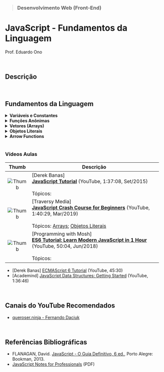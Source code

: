 > ### Desenvolvimento Web (Front-End)

# JavaScript - Fundamentos da Linguagem

Prof. Eduardo Ono

<br>

## Descrição

<br>

## Fundamentos da Linguagem

<details>
  <summary>
    <strong>Variáveis e Constantes</strong>
  </summary>
  <section markdown="1">

  * __*const*__

  ```js
  const pi = 3.14;
  pi = 3.1416;
  const e; // ERRO! Constante não inicializada
  ```

  * __*var*__ e __*let*__ (ES6)

  ```js
  var num = 10;
  num2 = 5; // ERRO! Variável não declarada

  for (i = 0; i < 6; i++)
  {
    console.log(i);
  }
  console.log('Valor de i = ' + i);


  for (var i = 0; i < 6; i++)
  {
    console.log(i);
  }
  console.log('Valor de i = ' + i);


  for (let i = 0; i < 10; i++)
  {
    console.log(i);
  }
  console.log('Valor de i = ' + i); // ERRO! A variável i não foi "definida".
  ```

  </section>
</details>

<details>
    <summary>
      <strong>Funções Anônimas</strong>
    </summary>

```js
//  Função tradicional:
function calcularIMC(peso, altura) {
    let imc = 0;
    if (peso > 0 && altura > 0) {
        imc = peso / (altura ** 2);
    }
    return imc;
}

let imc = calcularIMC(67, 1.73);
console.log(imc.toFixed(1));

// Função Anônima (função que não possui um nome):
const calcularImc = (peso, altura) => {
    let imc = 0;
    if (peso > 0 && altura > 0) {
        imc = peso / (altura ** 2);
    }
    return imc;
}

console.log(calcularImc(67, 1.73).toFixed(1));

// Função Anônima "auto-executável":
(function () {
    var now = new Date();
    var time = ("0" + now.getHours()).slice(-2) + ":" +
        ("0" + now.getMinutes()).slice(-2) + ":" +
        ("0" + now.getSeconds()).slice(-2);
    console.log(time);
})();
```

</details>

<details>
  <summary>
    <strong>Vetores (Arrays)</strong>
  </summary>

```js
const frutas = [ 'maçã', 'laranja', 'pera' ];
frutas[3] = 'uva'; // Cuidado!
frutas.push('manga'); // Insere como último elemento
frutas.unshift('morango'); // Insere como primeiro elemento
frutas.pop(); // Remove o último elemento
console.log(Array.isArray(frutas));
console.log(frutas);
console.log(frutas.indexOf('laranja'));

const coisas = [ 'maçã', 'laranja', 10, true ];
console.log(Array.isArray(frutas)); // => true
console.log(coisas);
 ```

</details>

<details>
  <summary>
    <strong>Objetos Literais</strong>
  </summary>

  * **Objetos**

  ```js
  const pessoa = {
    nome: 'Fulano',
    sobrenome: 'de tal',
    idade: 91,
    hobbies: [ 'música', 'filmes', 'esporte' ],
    endereco: {
      rua: 'Francisco Glicério',
      numero: 1,
      cidade: 'Campinas',
      uf: 'SP'
    },
  };

  console.log(pessoa);
  console.log(pessoa.nome, pessoa.sobrenome);
  console.log(pessoa.hobbies[1]); // => filmes
  console.log(pessoa.endereco.cidade); // Campinas

  pessoa.email = 'fulano@umbrella.com';
  console.log(pessoa);
  ```

  * **Vetor de Objetos**

```js
const musicas = [
  {
    id: 'aaaaaaaa',
    musica: 'Sultans of Swing',
    album: 'Dire Straits',
    artista: 'Dire Straits',
    ano: 1978,
  },
  {
    id: 'bbbbbbbb',
    musica: 'Tears in Heaven',
    album: 'Unplugged',
    artista: 'Eric Clapton',
    ano: 1992,
  },
  {
    id: 'ccccccccc',
    musica: 'So far Away',
    album: 'Brothers in Arms',
    artista: 'Dire Straits',
    ano: 1985,
  },
];

console.log(musicas);

const json = JSON.stringify(musicas);
console.log(json);

var str = '\n';
for (let i = 0; i < musicas.length; i++)
{
  str += 'Música: ' + musicas[i]['musica'] + '\n';
  str += 'Artista: ' + musicas[i]['artista'] + '\n';
  str += 'Album: ' + musicas[i]['album'] + '\n';
  str += 'Ano: ' + musicas[i]['ano'] +'\n\n';
}
console.log(str);

// ES6
str = '\n';
for (let i = 0; i < musicas.length; i++)
{
  str += `Música: ${musicas[i]['musica']}\n`;
  str += `Artista: ${musicas[i]['artista']}\n`;
  str += `Album: ${musicas[i]['album']}\n`;
  str += `Ano: ${musicas[i]['ano']}\n\n`;
}
console.log(str);

console.log('--- forEach ---');
musicas.forEach(function (elemento) {
  console.log(elemento.musica);
});

console.log('\n--- forEach (ES6) ---');
musicas.forEach( elemento => {
  console.log(elemento.musica);
});
```

</details>

<details>
    <summary>
      <strong>Arrow Functions</strong>
    </summary>

Função tradicional:

```js
function calcularIMC(peso, altura) {
    var imc = 0;
    if (peso > 0 && altura > 0) {
        imc = peso / (altura ** 2);
    }
    return imc;
}
```

Arrow Function:

```js
const imc = (peso, altura) => {
    var imc = 0;
    if (peso > 0 && altura > 0) {
        imc = peso / (altura ** 2);
    }
    return imc;
}

console.log(imc(68, 1.73).toFixed(1));

// ou

const imc = (peso, altura) => (peso > 0 && altura > 0) ? peso / (altura ** 2) : 0;

console.log(imc(68, 1.73).toFixed(1));
```

Arrow Function "auto-executável"

```js
(() => {
    var now = new Date();
    var time = ("0" + now.getHours()).slice(-2) + ":" +
        ("0" + now.getMinutes()).slice(-2) + ":" +
        ("0" + now.getSeconds()).slice(-2);
    console.log(time);
})();
```

  * **Arrow Function retornando um JSON**

```js
const pessoa = () => {
    return {"nome": "Fulano de Tal"};
}
// ou
const pessoa = () => ({"nome": "Fulano de Tal"});

console.log(pessoa());
```

</details>

<br>

### Vídeos Aulas

| Thumb | Descrição |
| :-: | --- |
| ![Thumb](https://img.youtube.com/vi/fju9ii8YsGs/default.jpg) | [Derek Banas]<br>[**JavaScript Tutorial**](https://www.youtube.com/watch?v=fju9ii8YsGs) (YouTube, 1:37:08, Set/2015)<br><br>Tópicos:
| ![Thumb](https://img.youtube.com/vi/hdI2bqOjy3c/default.jpg) | [Traversy Media]<br>[**JavaScript Crash Course for Beginners**](https://www.youtube.com/watch?v=hdI2bqOjy3c) (YouTube, 1:40:29, Mar/2019)<br><br>Tópicos: [Arrays](https://www.youtube.com/watch?v=hdI2bqOjy3c&t=1432s); [Objetos Literais](https://www.youtube.com/watch?v=hdI2bqOjy3c&t=1808s)
| ![Thumb](https://img.youtube.com/vi/NCwa_xi0Uuc/default.jpg) | [Programming with Mosh]<br>[**ES6 Tutorial: Learn Modern JavaScript in 1 Hour**](https://www.youtube.com/watch?v=NCwa_xi0Uuc) (YouTube, 50:04, Jun/2018)<br><br>Tópicos:

* [Derek Banas] [ECMAScript 6 Tutorial](https://youtu.be/Jakoi0G8lBg) (YouTube, 45:30)
* [Academind] [JavaScript Data Structures: Getting Started](https://youtu.be/41GSinwoMYA) (YouTube, 1:36:46)

<br>

## Canais do YouTube Recomendados

* [queroser.ninja - Fernando Daciuk](https://www.youtube.com/channel/UCoMS25HuclMfa6IQJNcvh2w)

<br>

## Referências Bibliográficas

* FLANAGAN, David. [JavaScript - O Guia Definitivo, 6 ed.](https://www.academia.edu/40442620/JavaScript_O_Guia_Definitivo_v), Porto Alegre: Bookman, 2013.
* [JavaScript Notes for Professionals](https://goalkicker.com/HTML5Book/) (PDF)

<br>
